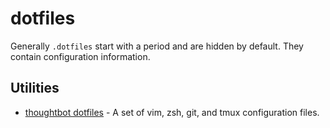 # dotfiles

Generally `.dotfiles` start with a period and are hidden by default. They contain configuration information.

## Utilities

- [thoughtbot dotfiles](https://github.com/thoughtbot/dotfiles) - A set of vim, zsh, git, and tmux configuration files.
